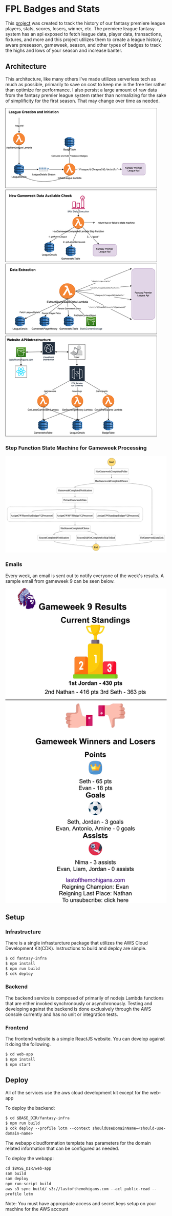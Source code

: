 # FPL Badges and Stats

This [project](https://lastofthemohigans.com/) was created to track the history of our fantasy premiere league players, stats, scores, losers, winner, etc. The premiere league fantasy system has an api exposed to fetch league data, player data, transactions, fixtures, and more and this project utilizes them to create a league history, aware preseason, gameweek, season, and other types of badges to track the highs and lows of your season and increase banter.

## Architecture

This architecture, like many others I've made utilizes serverless tech as much as possible, primarily to save on cost to keep me in the free tier rather than optimize for performance. I also persist a large amount of raw data from the fantasy premier league system rather than normalizing for the sake of simplificity for the first season. That may change over time as needed. 

![Architecture Image From DrawIO](fantasy-premier-league-v2.png)

### Step Function State Machine for Gameweek Processing

![Gameweek Processing State Machine](stepfunctions_graph.png)

### Emails

Every week, an email is sent out to notify everyone of the week's results. A sample email from gameweek 9 can be seen below.

![Sample Email](sample-email.png)

## Setup

### Infrastructure

There is a single infrasturcture package that utilizes the AWS Cloud Development Kit(CDK). Instructions to build and deploy are simple.

```
$ cd fantasy-infra
$ npm install
$ npm run build
$ cdk deploy
```

### Backend

The backend service is composed of primarily of nodejs Lambda functions that are either invoked synchronously or asynchronously. Testing and developing against the backend is done exclusively through the AWS console currently and has no unit or integration tests.

### Frontend

The frontend website is a simple ReactJS website. You can develop against it doing the following.

```
$ cd web-app
$ npm install
$ npm start
```

## Deploy
All of the services use the aws cloud development kit except for the web-app

To deploy the backend:
```
$ cd $BASE_DIR/fantasy-infra
$ npm run build
$ cdk deploy --profile lotm --context shouldUseDomainName=<should-use-domain-name>
```

The webapp cloudformation template has parameters for the domain related information that can be configured as needed.

To deploy the webapp:
```
cd $BASE_DIR/web-app
sam build
sam deploy
npm run-script build
aws s3 sync build/ s3://lastofthemohigans.com --acl public-read --profile lotm
```

Note: You must have appropriate access and secret keys setup on your machine for the AWS account